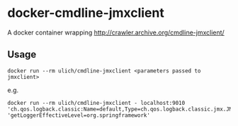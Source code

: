 # docker-cmdline-jmxclient

A docker container wrapping http://crawler.archive.org/cmdline-jmxclient/

## Usage

```
docker run --rm ulich/cmdline-jmxclient <parameters passed to jmxclient>
```

e.g.

```
docker run --rm ulich/cmdline-jmxclient - localhost:9010 'ch.qos.logback.classic:Name=default,Type=ch.qos.logback.classic.jmx.JMXConfigurator' 'getLoggerEffectiveLevel=org.springframework'
```
